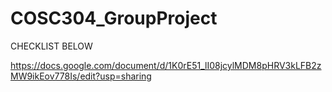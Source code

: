 # COSC304_GroupProject
CHECKLIST BELOW

https://docs.google.com/document/d/1K0rE51_lI08jcylMDM8pHRV3kLFB2zMW9ikEov778Is/edit?usp=sharing
